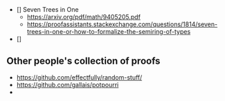 ##

- [] Seven Trees in One
	- https://arxiv.org/pdf/math/9405205.pdf
	- https://proofassistants.stackexchange.com/questions/1814/seven-trees-in-one-or-how-to-formalize-the-semiring-of-types
- []

## Other people's collection of proofs

- https://github.com/effectfully/random-stuff/
- https://github.com/gallais/potpourri
- 

